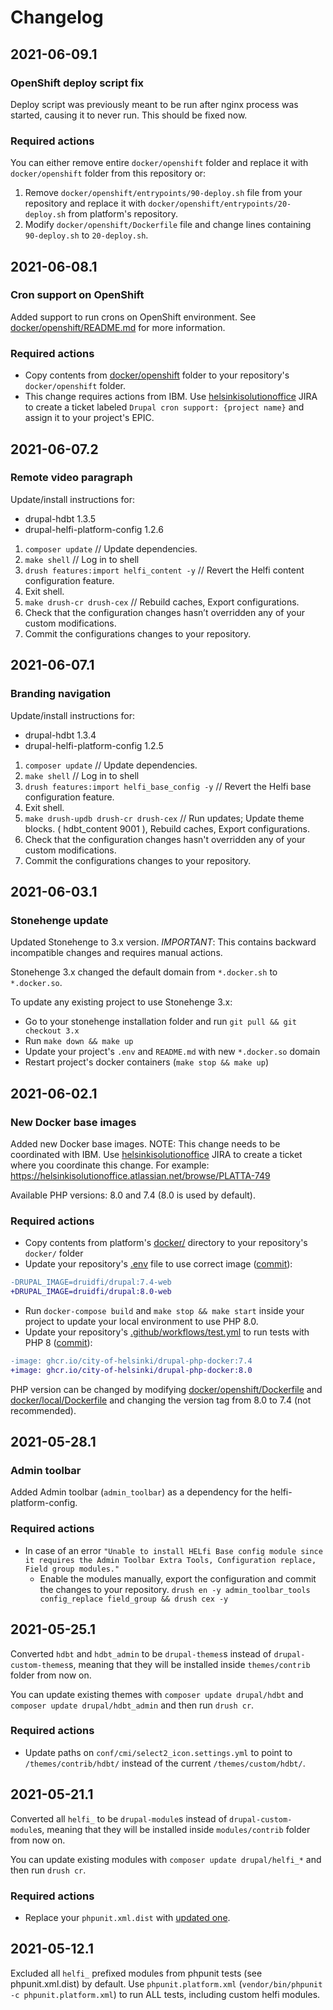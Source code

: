# Changelog

## 2021-06-09.1
### OpenShift deploy script fix

Deploy script was previously meant to be run after nginx process was started, causing it to never run. This should be fixed now.

### Required actions
You can either remove entire `docker/openshift` folder and replace it with `docker/openshift` folder from this repository or:

1. Remove `docker/openshift/entrypoints/90-deploy.sh` file from your repository and replace it with `docker/openshift/entrypoints/20-deploy.sh` from platform's repository.
2. Modify `docker/openshift/Dockerfile` file and change lines containing `90-deploy.sh` to `20-deploy.sh`.

## 2021-06-08.1
### Cron support on OpenShift

Added support to run crons on OpenShift environment. See [docker/openshift/README.md](docker/openshift/README.md#cron) for more information.

### Required actions

- Copy contents from [docker/openshift](docker/openshift) folder to your repository's `docker/openshift` folder.
- This change requires actions from IBM. Use [helsinkisolutionoffice](https://helsinkisolutionoffice.atlassian.net/secure/RapidBoard.jspa?rapidView=167) JIRA to create a ticket labeled `Drupal cron support: {project name}` and assign it to your project's EPIC.

## 2021-06-07.2
### Remote video paragraph

Update/install instructions for:
* drupal-hdbt 1.3.5
* drupal-helfi-platform-config 1.2.6

1. `composer update` // Update dependencies.
2. `make shell` // Log in to shell
3. `drush features:import helfi_content -y` // Revert the Helfi content configuration feature.
4. Exit shell.
5. `make drush-cr drush-cex` // Rebuild caches, Export configurations.
6. Check that the configuration changes hasn’t overridden any of your custom modifications.
7. Commit the configurations changes to your repository.


## 2021-06-07.1
### Branding navigation

Update/install instructions for:
* drupal-hdbt 1.3.4
* drupal-helfi-platform-config 1.2.5

1. `composer update` // Update dependencies.
2. `make shell` // Log in to shell
3. `drush features:import helfi_base_config -y` // Revert the Helfi base configuration feature.
4. Exit shell.
5. `make drush-updb drush-cr drush-cex` // Run updates; Update theme blocks. ( hdbt_content 9001 ), Rebuild caches, Export configurations.
6. Check that the configuration changes hasn't overridden any of your custom modifications.
7. Commit the configurations changes to your repository.


## 2021-06-03.1
### Stonehenge update

Updated Stonehenge to 3.x version. *IMPORTANT*: This contains backward incompatible changes and requires manual actions.

Stonehenge 3.x changed the default domain from `*.docker.sh` to `*.docker.so`.

To update any existing project to use Stonehenge 3.x:

- Go to your stonehenge installation folder and run `git pull && git checkout 3.x`
- Run `make down && make up`
- Update your project's `.env` and `README.md` with new `*.docker.so` domain
- Restart project's docker containers (`make stop && make up`)

## 2021-06-02.1
### New Docker base images

Added new Docker base images. NOTE: This change needs to be coordinated with IBM. Use [helsinkisolutionoffice](https://helsinkisolutionoffice.atlassian.net/secure/RapidBoard.jspa?rapidView=167) JIRA to create a ticket where you coordinate this change. For example: https://helsinkisolutionoffice.atlassian.net/browse/PLATTA-749

Available PHP versions: 8.0 and 7.4 (8.0 is used by default).

### Required actions
- Copy contents from platform's [docker/](docker/) directory to your repository's `docker/` folder
- Update your repository's [.env](.env) file to use correct image ([commit](https://github.com/City-of-Helsinki/drupal-helfi-platform/commit/29cc264c7c1521e94618c6afa84f628f3f9bc442)):
```diff
-DRUPAL_IMAGE=druidfi/drupal:7.4-web
+DRUPAL_IMAGE=druidfi/drupal:8.0-web
```
- Run `docker-compose build` and `make stop && make start` inside your project to update your local environment to use PHP 8.0.
- Update your repository's [.github/workflows/test.yml](.github/workflows/test.yml.dist) to run tests with PHP 8 ([commit](https://github.com/City-of-Helsinki/drupal-helfi-platform/commit/b85f16d7b8880dd4d2fe550bd7958308d408edfe)):
```diff
-image: ghcr.io/city-of-helsinki/drupal-php-docker:7.4
+image: ghcr.io/city-of-helsinki/drupal-php-docker:8.0
```

PHP version can be changed by modifying [docker/openshift/Dockerfile](docker/openshift/Dockerfile) and [docker/local/Dockerfile](docker/local/Dockerfile) and changing the version tag from 8.0 to 7.4 (not recommended).

## 2021-05-28.1
### Admin toolbar

Added Admin toolbar (`admin_toolbar`) as a dependency for the helfi-platform-config.

### Required actions
- In case of an error `"Unable to install HELfi Base config module since it requires the Admin Toolbar Extra Tools, Configuration replace, Field group modules."`
    - Enable the modules manually, export the configuration and commit the changes to your repository. `drush en -y admin_toolbar_tools config_replace field_group && drush cex -y`

## 2021-05-25.1

Converted `hdbt` and `hdbt_admin` to be `drupal-themes`s instead of `drupal-custom-themes`s, meaning that they will be installed inside `themes/contrib` folder from now on.

You can update existing themes with `composer update drupal/hdbt` and `composer update drupal/hdbt_admin` and then run `drush cr`.

### Required actions
- Update paths on `conf/cmi/select2_icon.settings.yml` to point to `/themes/contrib/hdbt/` instead of the current `/themes/custom/hdbt/`.

## 2021-05-21.1

Converted all `helfi_` to be `drupal-module`s instead of `drupal-custom-module`s, meaning that they will be installed inside `modules/contrib` folder from now on.

You can update existing modules with `composer update drupal/helfi_*` and then run `drush cr`.

### Required actions
- Replace your `phpunit.xml.dist` with [updated one](https://github.com/City-of-Helsinki/drupal-helfi-platform/commit/593b4f767bc903831a59bd732d550e7f909f7b21#diff-e35810879ec42bdd81797b3ccb72f6de28a8b4a0e3bfdba43183e133e866b892).

## 2021-05-12.1

Excluded all `helfi_` prefixed modules from phpunit tests (see phpunit.xml.dist) by default. Use `phpunit.platform.xml` (`vendor/bin/phpunit -c phpunit.platform.xml`) to run ALL tests, including custom helfi modules.
